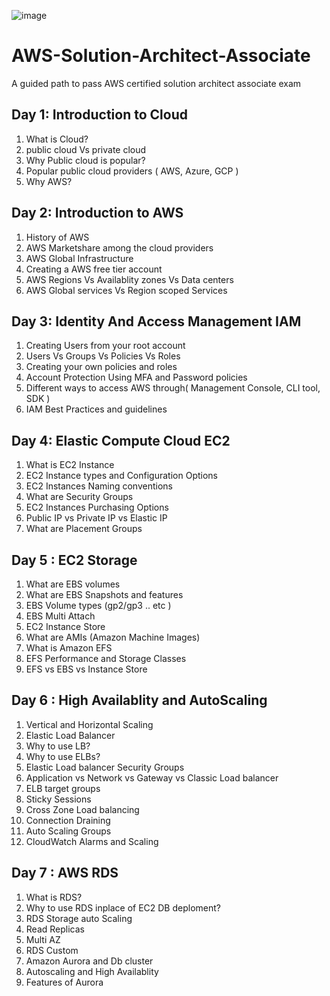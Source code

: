 ![image](https://img.shields.io/badge/Amazon_AWS-FF9900?style=for-the-badge&logo=amazonaws&logoColor=white)

# AWS-Solution-Architect-Associate
A guided path to pass AWS certified solution architect associate exam

## Day 1: Introduction to Cloud
1. What is Cloud?
2. public cloud Vs private cloud
3. Why Public cloud is popular?
4. Popular public cloud providers ( AWS, Azure, GCP )
5. Why AWS?


## Day 2: Introduction to AWS
1. History of AWS
2. AWS Marketshare among the cloud providers
3. AWS Global Infrastructure
4. Creating a AWS free tier account
5. AWS Regions Vs Availablity zones Vs Data centers
6. AWS Global services Vs Region scoped Services

## Day 3: Identity And Access Management IAM
1. Creating Users from your root account
2. Users Vs Groups Vs Policies Vs Roles
3. Creating your own policies and roles
4. Account Protection Using MFA and Password policies
5. Different ways to access AWS through( Management Console, CLI tool, SDK )
6. IAM Best Practices and guidelines

## Day 4: Elastic Compute Cloud EC2
1. What is EC2 Instance
2. EC2 Instance types and Configuration Options
3. EC2 Instances Naming conventions
4. What are Security Groups
5. EC2 Instances Purchasing Options
6. Public IP vs Private IP vs Elastic IP
7. What are Placement Groups

## Day 5 : EC2 Storage 
1. What are EBS volumes
2. What are EBS Snapshots and features
3. EBS Volume types (gp2/gp3 .. etc )
4. EBS Multi Attach
5. EC2 Instance Store
6. What are AMIs (Amazon Machine Images)
7. What is Amazon EFS
8. EFS Performance and Storage Classes
9. EFS vs EBS vs Instance Store

## Day 6 : High Availablity and AutoScaling
1. Vertical and Horizontal Scaling
2. Elastic Load Balancer
3. Why to use LB?
4. Why to use ELBs?
5. Elastic Load balancer Security Groups
6. Application vs Network vs Gateway vs Classic Load balancer
7. ELB target groups
8. Sticky Sessions
9. Cross Zone Load balancing
10. Connection Draining
11. Auto Scaling Groups
12. CloudWatch Alarms and Scaling

## Day 7 : AWS RDS
1. What is RDS?
2. Why to use RDS inplace of EC2 DB deploment?
3. RDS Storage auto Scaling
4. Read Replicas
5. Multi AZ
6. RDS Custom
7. Amazon Aurora and Db cluster
8. Autoscaling and High Availablity
9. Features of Aurora
